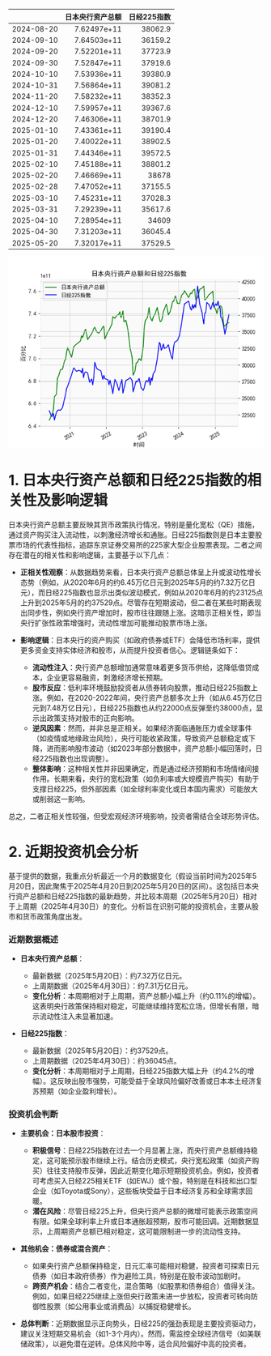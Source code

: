 |            |   日本央行资产总额 |   日经225指数 |
|:-----------|-------------------:|--------------:|
| 2024-08-20 |        7.62497e+11 |       38062.9 |
| 2024-09-10 |        7.64503e+11 |       36159.2 |
| 2024-09-20 |        7.52201e+11 |       37723.9 |
| 2024-09-30 |        7.52847e+11 |       37919.6 |
| 2024-10-10 |        7.53936e+11 |       39380.9 |
| 2024-10-31 |        7.56864e+11 |       39081.2 |
| 2024-11-20 |        7.58232e+11 |       38352.3 |
| 2024-12-10 |        7.59957e+11 |       39367.6 |
| 2024-12-20 |        7.46306e+11 |       38701.9 |
| 2025-01-10 |        7.43361e+11 |       39190.4 |
| 2025-01-20 |        7.40022e+11 |       38902.5 |
| 2025-01-31 |        7.44346e+11 |       39572.5 |
| 2025-02-10 |        7.45188e+11 |       38801.2 |
| 2025-02-20 |        7.46669e+11 |       38678   |
| 2025-02-28 |        7.47052e+11 |       37155.5 |
| 2025-03-10 |        7.45231e+11 |       37028.3 |
| 2025-03-31 |        7.29239e+11 |       35617.6 |
| 2025-04-10 |        7.28954e+11 |       34609   |
| 2025-04-30 |        7.31203e+11 |       36045.4 |
| 2025-05-20 |        7.32017e+11 |       37529.5 |

![图](japan_N225.png)

# 1. 日本央行资产总额和日经225指数的相关性及影响逻辑

日本央行资产总额主要反映其货币政策执行情况，特别是量化宽松（QE）措施，通过资产购买注入流动性，以刺激经济增长和通胀。日经225指数则是日本主要股票市场的代表性指标，追踪东京证券交易所的225家大型企业股票表现。二者之间存在潜在的相关性和影响逻辑，主要基于以下几点：

- **正相关性观察**：从数据趋势来看，日本央行资产总额总体呈上升或波动性增长态势（例如，从2020年6月的约6.45万亿日元到2025年5月的约7.32万亿日元），而日经225指数也显示出类似波动模式，例如从2020年6月的约23125点上升到2025年5月的约37529点。尽管存在短期波动，但二者在某些时期表现出同步性，例如央行资产增加时，股市往往跟随上涨。这暗示正相关性，即当央行扩张性政策增强时，流动性增加可能推动股票市场上涨。

- **影响逻辑**：日本央行的资产购买（如政府债券或ETF）会降低市场利率，提供更多资金支持实体经济和股市，从而提升投资者信心。逻辑链条如下：
  - **流动性注入**：央行资产总额增加通常意味着更多货币供给，这降低借贷成本，企业更容易融资，刺激经济增长预期。
  - **股市反应**：低利率环境鼓励投资者从债券转向股票，推动日经225指数上涨。例如，在2020-2022年间，央行资产总额多次上升（如从6.45万亿日元到7.48万亿日元），日经225指数也从约22000点反弹至约38000点，显示出政策支持对股市的正向影响。
  - **逆风因素**：然而，并非总是正相关。如果经济面临通胀压力或全球事件（如疫情或地缘政治风险），央行可能收紧政策，导致资产总额稳定或下降，进而影响股市波动（如2023年部分数据中，资产总额小幅回落时，日经225指数也出现调整）。
  - **整体影响**：这种相关性并非因果确定，而是通过经济预期和市场情绪间接作用。长期来看，央行的宽松政策（如负利率或大规模资产购买）有助于支撑日经225，但外部因素（如全球利率变化或日本国内需求）可能放大或削弱这一影响。

总之，二者正相关性较强，但受宏观经济环境影响，投资者需结合全球形势评估。

# 2. 近期投资机会分析

基于提供的数据，我重点分析最近一个月的数据变化（假设当前时间为2025年5月20日，因此聚焦于2025年4月20日到2025年5月20日的区间）。这包括日本央行资产总额和日经225指数的最新趋势，并比较本周期（2025年5月20日）相对于上周期（2025年4月30日）的变化。分析旨在识别可能的投资机会，主要从股市和货币政策角度出发。

### 近期数据概述
- **日本央行资产总额**：
  - 最新数据（2025年5月20日）：约7.32万亿日元。
  - 上周期数据（2025年4月30日）：约7.31万亿日元。
  - **变化分析**：本周期相对于上周期，资产总额小幅上升（约0.11%的增幅）。这表明央行政策保持相对稳定，可能继续维持宽松立场，但增长有限，暗示流动性注入未显著加速。

- **日经225指数**：
  - 最新数据（2025年5月20日）：约37529点。
  - 上周期数据（2025年4月30日）：约36045点。
  - **变化分析**：本周期相对于上周期，日经225指数大幅上升（约4.2%的增幅）。这反映出股市强势，可能受益于全球风险偏好改善或日本本土经济复苏预期（如企业盈利增长）。

### 投资机会判断
- **主要机会：日本股市投资**：
  - **积极信号**：日经225指数在过去一个月显著上涨，而央行资产总额维持稳定，这可能预示股市继续上行。结合历史模式，央行宽松政策（如资产购买）往往支持股市反弹，因此近期变化暗示短期投资机会。例如，投资者可考虑买入日经225相关ETF（如EWJ）或个股，特别是在科技和出口型企业（如Toyota或Sony），这些板块受益于日本经济复苏和全球需求回暖。
  - **潜在风险**：尽管日经225上升，但央行资产总额的微增可能表示政策空间有限。如果全球利率上升或日本通胀超预期，股市可能回调。近期数据显示，上周期资产总额已相对稳定，这可能限制进一步的流动性支持。

- **其他机会：债券或混合资产**：
  - 如果央行资产总额保持稳定，日元汇率可能相对稳健，投资者可探索日元债券（如日本政府债券）作为避险工具，特别是在股市波动加剧时。
  - **跨资产机会**：结合二者变化，混合策略（如股票和债券组合）值得关注。例如，如果日经225继续上涨但央行政策未进一步放松，投资者可转向防御性股票（如公用事业或消费品）以捕捉稳健增长。

- **总体判断**：近期数据显示正向势头，日经225的强劲表现是主要投资驱动力，建议关注短期交易机会（如1-3个月内）。然而，需监控全球经济信号（如美联储政策），以避免潜在逆转。总体风险中等，适合风险偏好中高的投资者。